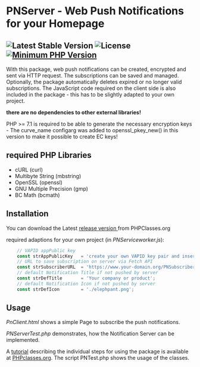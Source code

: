 # PNServer - Web Push Notifications for your Homepage

![Latest Stable Version](https://img.shields.io/badge/release-v1.0.0-brightgreen.svg) ![License](https://img.shields.io/packagist/l/gomoob/php-pushwoosh.svg) [![Minimum PHP Version](https://img.shields.io/badge/php-%3E%3D%207.1-8892BF.svg)](https://php.net/)
----------
With this package, web push notifications can be created, encrypted and sent via HTTP request. The subscriptions can be saved and managed. Optionally, the package automatically deletes expired or no longer valid subscriptions.
The JavaScript code required on the client side is also included in the package - this has to be slightly adapted to your own project.

**there are no dependencies to other external libraries!**

PHP >= 7.1 is required to be able to generate the necessary encryption keys  - The curve_name configarg was added to openssl_pkey_new() in this version to make it possible to create EC keys!
## required PHP Libraries
- cURL (curl)
- Multibyte String (mbstring)
- OpenSSL (openssl)
- GNU Multiple Precision (gmp)
- BC Math (bcmath)

## Installation   
You can download the  Latest [release version ](https://www.phpclasses.org/package/xxxxx-xxxxxxxxxxxxxxxxxxx.html) from PHPClasses.org

required adaptions for your own project (in *PNServiceworker.js*):
```javascript
    // VAPID appPublic key
    const strAppPublicKey   = 'create your own VAPID key pair and insert public key here';
    // URL to save subscription on server via Fetch API
    const strSubscriberURL  = 'https://www.your-domain.org/PNSubscriber.php';
    // default Notification Title if not pushed by server
    const strDefTitle       = 'Your company or product';
    // default Notification Icon if not pushed by server
    const strDefIcon        = './elephpant.png';
```

## Usage
*PnClient.html* shows a simple Page to subscribe the push notifications.

*PNServerTest.php* demonstrates, how the Notification Server can be implemented.

A [tutorial](https://www.phpclasses.org/blog_post.html?view_post=2046&key=56f8ae) describing the individual steps for using the package is available at [PHPclasses.org](https://www.phpclasses.org/blog_post.html?view_post=2046&key=56f8ae). 
The script PNTest.php shows the usage of the classes.
